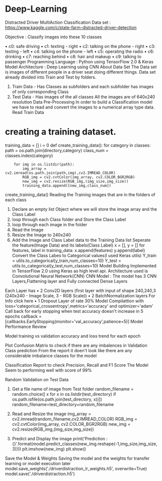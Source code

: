 # Deep-Learning
Distracted Driver MultiAction Classification
Data set : https://www.kaggle.com/c/state-farm-distracted-driver-detection

Objective : Classify images into these 10 classes

•	c0: safe driving
•	c1: texting - right
•	c2: talking on the phone - right
•	c3: texting - left
•	c4: talking on the phone - left
•	c5: operating the radio
•	c6: drinking
•	c7: reaching behind
•	c8: hair and makeup
•	c9: talking to passenger
Programming Language : Python using TensorFlow 2.0 & Keras
Model Architecture : Deep Learning using CNN
About Data Set The Data set is images of different people in a driver seat doing different things. Data set already divided into Train and Test by folders.
1.	Train Data - Has Classes as subfolders and each subfolder has images of only corresponding Class
2.	Test Data - Has images of the all classes
All the images are of 640x240 resolution
Data Pre-Processing In order to build a Classification model we have to read and convert the images to a numerical array type data.
Read Train Data
# creating a training dataset.
training_data = []
i = 0
def create_training_data():
    for category in classes:
        path = os.path.join(directory,category)
        class_num = classes.index(category)
        
        for img in os.listdir(path):
            img_array = cv2.imread(os.path.join(path,img),cv2.IMREAD_COLOR)
            RGB_img = cv2.cvtColor(img_array, cv2.COLOR_BGR2RGB)
            new_img = cv2.resize(RGB_img,(img_size,img_size))
            training_data.append([new_img,class_num])

create_training_data()
Reading the Training images that are in the folders of each class
1.	Declare an empty list Object where we will store the image array and the Class Label
2.	loop through each Class folder and Store the Class Label
3.	loop through each image in the folder
4.	Read the Image
5.	Resize the Image to 240x240
6.	Add the Image and Class Label data to the Training Data list
Seperate the feature(Image Data) and its labels(Class Label)
x = [], y = []
for features, label in training_data:
    x.append(features)
    y.append(label)
Convert the Class Labes to Categorical values(I used Keras utils)
Y_train = utils.to_categorical(y_train,num_classes=10)
Y_test = utils.to_categorical(y_test,num_classes=10)
Model Building
Implemented in TensorFlow 2.0 using Keras as high level api. Architecture used is Convolutional Neural Network(CNN)
CNN Model : The model has 3 CNN Layers,Flattening layer and Fully connected Dense Layers

Each Layer has
•	2 Conv2D layers (first layer with input of shape 240,240,3 (240x240 - Image Scale, 3 - RGB Scale))
•	2 BatchNormalization layers For Info click here
•	1 Dropout Layer of rate 30%
Model Compilattion with loss='categorical_crossentropy',metrics='accuracy' and optimizer='adam'
Call back for early stopping when test accuracy doesn't increase in 5 epochs
callback = [callbacks.EarlyStopping(monitor='val_accuracy',patience=5)]
Model Performance Review

Model training vs validation accuracy and loss trend for each epoch
 
Plot Confusion Matrix to check if there are any imbalences in Validation Class prediction
From the report it doen't look like there are any considerable imbalance classes for the model
 
Classification Report to check Precision, Recall and F1 Score
The Model Seem to performing well with score of 99%
 
Random Validation on Test Data
1.	Get a file name of image from Test folder
random_filename = random.choice([
    x for x in os.listdir(test_directory)
    if os.path.isfile(os.path.join(test_directory, x))])
random_filename=test_directory+random_filename

2.	Read and Resize the image
img_array = cv2.imread(random_filename,cv2.IMREAD_COLOR)
RGB_img = cv2.cvtColor(img_array, cv2.COLOR_BGR2RGB)
new_img = cv2.resize(RGB_img,(img_size,img_size))

3.	Predict and Display the image
print('Prediction : {}'.format(model.predict_classes(new_img.reshape(-1,img_size,img_size,3))))
plt.imshow(new_img)
plt.show()
 
Save the Model & Weights
Saving the model and the weights for transfer learning or model execution later
model.save_weights('./driverdistraction_lr_weights.h5', overwrite=True)
model.save('./driverdistraction.h5')
